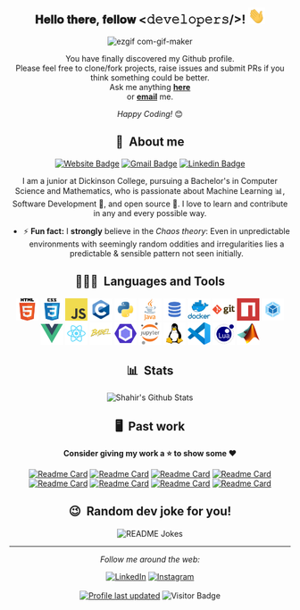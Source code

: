 <div align="center">
<h2> 𝐇𝐞𝐥𝐥𝐨 𝐭𝐡𝐞𝐫𝐞, 𝐟𝐞𝐥𝐥𝐨𝐰 <𝚍𝚎𝚟𝚎𝚕𝚘𝚙𝚎𝚛𝚜/>! <img src="https://github.com/ABSphreak/ABSphreak/blob/master/gifs/Hi.gif" width="30"></h2>
</div>

<div align="center" width="50">

![ezgif com-gif-maker](https://user-images.githubusercontent.com/98346408/205467195-d595274e-f00f-440e-98aa-fa92bb56779d.gif)

</div>


<div align="center">
  
You have finally discovered my Github profile. <br>
Please feel free to clone/fork projects, raise issues and submit PRs if you think something could be better. <br>
Ask me anything <a href="https://github.com/Shahir-47/Shahir-47/issues/new"><b>here</b></a><br>
or <a href="mailto:ahmeds@dickinson.edu"><b>email</b></a> me.

<i>Happy Coding!</i> 😊
 
</div>

<div align="center">

## 👨 &nbsp;About me
[![Website Badge](https://img.shields.io/badge/-My%20Website-707070?style=flat&logo=semanticui&logoColor=white)](https://shahir-47.github.io/Portfolio-Website/# "Visit My Website")
[![Gmail Badge](https://img.shields.io/badge/-ahmeds@dickinson.edu-c14438?style=flat&logo=Gmail&logoColor=white)](mailto:ahmeds@dickinson.edu "Connect via Email")
[![Linkedin Badge](https://img.shields.io/badge/-Shahir%20Ahmed-0072b1?style=flat&logo=Linkedin&logoColor=white)](https://www.linkedin.com/in/shahir47// "Connect on LinkedIn")


I am a junior at Dickinson College, pursuing a Bachelor's in Computer Science and Mathematics, who is passionate about  Machine Learning 📊, Software Development 🐍, and open source 🐙. I love to learn and contribute in any and every possible way.

- ⚡ **Fun fact:** I **strongly** believe in the *Chaos theory*: Even in unpredictable environments with seemingly random oddities and irregularities lies a predictable & sensible pattern not seen initially.

</div>
<div align="center">
  
 ## 👨🏻‍💻 &nbsp;Languages and Tools <br />
   <code><img height="40" src="https://raw.githubusercontent.com/github/explore/80688e429a7d4ef2fca1e82350fe8e3517d3494d/topics/html/html.png"></code>
   <code><img height="40" src="https://raw.githubusercontent.com/github/explore/80688e429a7d4ef2fca1e82350fe8e3517d3494d/topics/css/css.png"></code>
   <code><img height="40" src="https://raw.githubusercontent.com/github/explore/80688e429a7d4ef2fca1e82350fe8e3517d3494d/topics/javascript/javascript.png"></code>
   <code><img height="40" src="https://raw.githubusercontent.com/github/explore/80688e429a7d4ef2fca1e82350fe8e3517d3494d/topics/c/c.png"></code>
   <code><img height="40" src="https://raw.githubusercontent.com/github/explore/80688e429a7d4ef2fca1e82350fe8e3517d3494d/topics/python/python.png"></code>
   <code><img height="40" src="https://raw.githubusercontent.com/github/explore/80688e429a7d4ef2fca1e82350fe8e3517d3494d/topics/java/java.png"></code>
   <code><img height="40" src="https://raw.githubusercontent.com/github/explore/80688e429a7d4ef2fca1e82350fe8e3517d3494d/topics/sql/sql.png"></code>
   <code><img height="40" src="https://raw.githubusercontent.com/github/explore/80688e429a7d4ef2fca1e82350fe8e3517d3494d/topics/docker/docker.png"></code>
   <code><img height="40" src="https://raw.githubusercontent.com/github/explore/80688e429a7d4ef2fca1e82350fe8e3517d3494d/topics/git/git.png"></code>
   <code><img height="40" src="https://raw.githubusercontent.com/github/explore/80688e429a7d4ef2fca1e82350fe8e3517d3494d/topics/npm/npm.png"></code>
   <code><img height="40" src="https://raw.githubusercontent.com/github/explore/80688e429a7d4ef2fca1e82350fe8e3517d3494d/topics/webpack/webpack.png"></code>
   <code><img height="40" src="https://raw.githubusercontent.com/github/explore/80688e429a7d4ef2fca1e82350fe8e3517d3494d/topics/vue/vue.png"></code>
   <code><img height="40" src="https://raw.githubusercontent.com/github/explore/80688e429a7d4ef2fca1e82350fe8e3517d3494d/topics/react/react.png"></code>
   <code><img height="40" src="https://raw.githubusercontent.com/github/explore/80688e429a7d4ef2fca1e82350fe8e3517d3494d/topics/babel/babel.png"></code>
   <code><img height="40" src="https://raw.githubusercontent.com/github/explore/80688e429a7d4ef2fca1e82350fe8e3517d3494d/topics/eslint/eslint.png"></code>
   <code><img height="40" src="https://raw.githubusercontent.com/github/explore/80688e429a7d4ef2fca1e82350fe8e3517d3494d/topics/jupyter-notebook/jupyter-notebook.png"></code>
   <code><img height="40" src="https://raw.githubusercontent.com/github/explore/80688e429a7d4ef2fca1e82350fe8e3517d3494d/topics/linux/linux.png"></code>
   <code><img height="40" src="https://raw.githubusercontent.com/github/explore/main/topics/visual-studio-code/visual-studio-code.png"></code>
   <code><img height="40" src="https://raw.githubusercontent.com/github/explore/main/topics/lua/lua.png"></code>
   <code><img height="40" src="https://raw.githubusercontent.com/github/explore/main/topics/matlab/matlab.png"></code>

</div>
<div align="center">

## 📊 &nbsp;Stats
<img align="center" src="https://github-readme-stats-2cpj.vercel.app/api?username=Shahir-47&include_all_commits=true&count_private=true&show_icons=true&line_height=20&title_color=7A7ADB&icon_color=2234AE&text_color=D3D3D3&bg_color=0,000000,130F40" alt="Shahir's Github Stats">

  
  
 ## 🖥 &nbsp;Past work

<strong>Consider giving my work a :star: to show some :heart:</strong>

[![Readme Card](https://github-readme-stats-2cpj.vercel.app/api/pin/?username=Shahir-47&repo=Todo-List&bg_color=0d1116&title_color=ce09ec&text_color=a4aacb&icon_color=007ec6)](https://github.com/Shahir-47/Todo-List)
[![Readme Card](https://github-readme-stats-2cpj.vercel.app/api/pin/?username=Shahir-47&repo=Battleship&bg_color=0d1116&title_color=ce09ec&text_color=a4aacb&icon_color=007ec6)](https://github.com/Shahir-47/Battleship) 
[![Readme Card](https://github-readme-stats-2cpj.vercel.app/api/pin/?username=Shahir-47&repo=Weather-Whiz&bg_color=0d1116&title_color=ce09ec&text_color=a4aacb&icon_color=007ec6)](https://github.com/Shahir-47/Weather-Whiz)
[![Readme Card](https://github-readme-stats-2cpj.vercel.app/api/pin/?username=Shahir-47&repo=Calculator&bg_color=0d1116&title_color=ce09ec&text_color=a4aacb&icon_color=007ec6)](https://github.com/Shahir-47/Calculator)
[![Readme Card](https://github-readme-stats-2cpj.vercel.app/api/pin/?username=Shahir-47&repo=Restaurant-Page&bg_color=0d1116&title_color=ce09ec&text_color=a4aacb&icon_color=007ec6)](https://github.com/Shahir-47/Restaurant-Page)
[![Readme Card](https://github-readme-stats-2cpj.vercel.app/api/pin/?username=Shahir-47&repo=Tic-Tac-Toe&bg_color=0d1116&title_color=ce09ec&text_color=a4aacb&icon_color=007ec6)](https://github.com/Shahir-47/Tic-Tac-Toe)
[![Readme Card](https://github-readme-stats-2cpj.vercel.app/api/pin/?username=Shahir-47&repo=Etch-a-Sketch&bg_color=0d1116&title_color=ce09ec&text_color=a4aacb&icon_color=007ec6)](https://github.com/Shahir-47/Etch-a-Sketch)
[![Readme Card](https://github-readme-stats-2cpj.vercel.app/api/pin/?username=Shahir-47&repo=Portfolio-Website&bg_color=0d1116&title_color=ce09ec&text_color=a4aacb&icon_color=007ec6)](https://github.com/Shahir-47/Portfolio-Website)


## 😉 &nbsp;Random dev joke for you!
<img align="center" src="https://readme-jokes.vercel.app/api?bgColor=%23073b4c&textColor=%2306d6a0&aColor=%2306d6a0&borderColor=%2306d6a0" alt="README Jokes"></a>

---

<i>Follow me around the web:</i><br>

<a href="https://www.linkedin.com/in/shahir47/" target="_blank"><img src="https://img.shields.io/badge/LinkedIn-%230077B5.svg?&style=flat-square&logo=linkedin&logoColor=white" alt="LinkedIn"></a>
<a href="https://www.instagram.com/shahirahmed._/" target="_blank"><img src="https://img.shields.io/badge/Instagram-%23E4405F.svg?&style=flat-square&logo=instagram&logoColor=white" alt="Instagram"></a>
\
\
[![Profile last updated](https://img.shields.io/github/last-commit/Shahir-47/Shahir-47?label=Last%20updated&style=flat)](https://github.com/Shahir-47/Shahir-47/commits)<space><space>
![Visitor Badge](https://visitor-badge.laobi.icu/badge?page_id=Shahir-47.Shahir-47)
